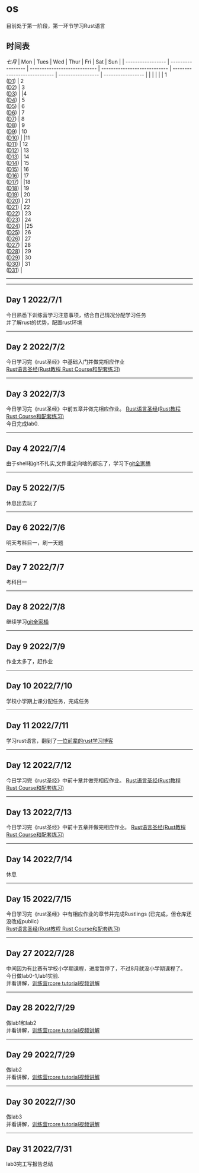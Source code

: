# os 


目前处于第一阶段，第一环节学习Rust语言

## 时间表

*七月*
| Mon               | Tues              | Wed                          | Thur                         | Fri                          | Sat               | Sun               |
| ----------------- | ----------------- | ---------------------------- | ---------------------------- | ---------------------------- | ----------------- | ----------------- |
|                   |                   |                   |                   | 1 <br> ([D1](#day-1-202271)) | 2 <br> ([D2](#day-2-202272)) | 3 <br> ([D3](#day-3-202273)) | 
|4 <br> ([D4](#day-4-202274)) | 5 <br> ([D5](#day-5-202275)) | 6 <br> ([D6](#day-6-202276)) | 7 <br> ([D7](#day-7-202277)) | 8 <br> ([D8](#day-8-202278))       | 9 <br> ([D9](#day-9-202279))            | 10 <br> ([D10](#day-10-2022710))         | 
|11  <br>  ([D11](#day-11-2022711))             | 12      <br>    ([D12](#day-12-2022712))       | 13    <br>    ([D13](#day-13-2022713))             | 14         <br>    ([D14](#day-14-2020711))        | 15        <br>    ([D15](#day-15-2022715))                    | 16    <br>     ([D16](#day-16-2022716))                       | 17    <br>      ([D17](#day-17-2022717))                       |
|18    <br>    ([D18](#day-18-2020718))            | 19   <br>     ([D19](#day-19-2022719))            | 20   <br>    ([D20](#day-20-2022720))            | 21       <br>    ([D21](#day-21-2022721))         | 22     <br>    ([D22](#day-22-2022722))                         | 23     <br>    ([D23](#day-23-2022723))                         | 24    <br>    ([D24](#day-24-2022724))                        | 
|25      <br>    ([D25](#day-25-2022725))             | 26         <br>    ([D26](#day-26-2022726))           | 27         <br>    ([D27](#day-27-2022727))           | 28       <br>    ([D28](#day-28-2022728))           | 29         <br>    ([D29](#day-29-2022729))                    | 30        <br>    ([D30](#day-30-2022730))                     | 31     <br>    ([D31](#day-31-2022731))                           |

------
------


## Day 1 2022/7/1
今日熟悉下训练营学习注意事项，结合自己情况分配学习任务  
并了解rust的优势，配置rust环境

------
## Day 2 2022/7/2
今日学习完《rust圣经》中基础入门并做完相应作业  
[Rust语言圣经(Rust教程 Rust Course和配套练习)](https://course.rs/about-book.html)  


------
## Day 3 2022/7/3
今日学习完《rust圣经》中前五章并做完相应作业。
[Rust语言圣经(Rust教程 Rust Course和配套练习)](https://course.rs/about-book.html)  
今日完成lab0.  


------  
## Day 4 2022/7/4  
由于shell和git不扎实,文件重定向啥的都忘了，学习下[git全家桶](https://www.bilibili.com/video/BV1x7411H7wa?spm_id_from=333.337.search-card.all.click&vd_source=e4d77f526a0a13adbbe36506bd75e2e8)



------  
## Day 5 2022/7/5
休息出去玩了


------  
## Day 6 2022/7/6


明天考科目一，刷一天题


------  
## Day 7 2022/7/7

考科目一



------  
## Day 8 2022/7/8
继续学习[git全家桶](https://missing-semester-cn.github.io/)



------  
## Day 9 2022/7/9
作业太多了，赶作业



------  
## Day 10 2022/7/10
学校小学期上课分配任务，完成任务




------  
## Day 11 2022/7/11
学习rust语言，翻到了[一位前辈的rust学习博客](https://cherryyang05.github.io/categories/%E7%BC%96%E7%A8%8B%E8%AF%AD%E8%A8%80/Rust/page/2/)





------ 
## Day 12 2022/7/12
今日学习完《rust圣经》中前十章并做完相应作业。
[Rust语言圣经(Rust教程 Rust Course和配套练习)](https://course.rs/about-book.html)




------ 
## Day 13 2022/7/13
今日学习完《rust圣经》中前十五章并做完相应作业。
[Rust语言圣经(Rust教程 Rust Course和配套练习)](https://course.rs/about-book.html)





------ 
## Day 14 2022/7/14
休息



------ 
## Day 15 2022/7/15  
今日学习完《rust圣经》中有相应作业的章节并完成Rustlings (已完成，但仓库还没改成public）     
[Rust语言圣经(Rust教程 Rust Course和配套练习)](https://course.rs/about-book.html)



------ 
## Day 27 2022/7/28  
中间因为有比赛有学校小学期课程，进度暂停了，不过8月就没小学期课程了。  
今日做lab0-1,lab1实验.  
并看讲解，[训练营rcore tutorial视频讲解](https://course.rs/about-book.html)


------ 
## Day 28 2022/7/29  
做lab1和lab2  
并看讲解，[训练营rcore tutorial视频讲解](https://course.rs/about-book.html)



------ 
## Day 29 2022/7/29  
做lab2  
并看讲解，[训练营rcore tutorial视频讲解](https://course.rs/about-book.html)



------ 
## Day 30 2022/7/30 
做lab3  
并看讲解，[训练营rcore tutorial视频讲解](https://course.rs/about-book.html)




------ 
## Day 31 2022/7/31 
lab3完工写报告总结
